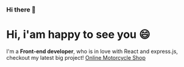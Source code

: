 ### Hi there 👋

<!--
**AlfaOrionis/AlfaOrionis** is a ✨ _special_ ✨ repository because its `README.md` (this file) appears on your GitHub profile.

Here are some ideas to get you started:

- 🔭 I’m currently working on ...
- 🌱 I’m currently learning ...
- 👯 I’m looking to collaborate on ...
- 🤔 I’m looking for help with ...
- 💬 Ask me about ...
- 📫 How to greach me: ...
- 😄 Pronouns: ...
- ⚡ Fun fact: ...
-->



<h1>Hi, i'am happy to see you 😄</h1>
I'm a <strong>Front-end developer</strong>, who is in love with React and express.js, checkout my latest big project! <a href="https://github.com/AlfaOrionis/Motorcycle-Shop">Online Motorcycle Shop </a>
